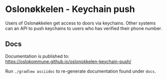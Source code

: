 Oslonøkkelen - Keychain push 
============================

Users of Oslonøkkelen get access to doors via keychains. Other systems can an API to push keychains
to users who has verified their phone number. 


Docs
----
Documentation is published to:
https://oslokommune.github.io/oslonokkelen-keychain-push/

Run `./gradlew asciidoc` to re-generate documentation found under `docs`.

